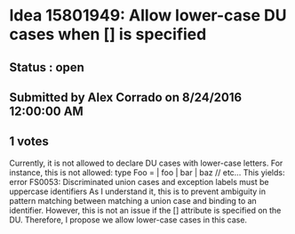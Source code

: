 # Idea 15801949: Allow lower-case DU cases when [<RequireQualifiedAccess>] is specified #

## Status : open

## Submitted by Alex Corrado on 8/24/2016 12:00:00 AM

## 1 votes

Currently, it is not allowed to declare DU cases with lower-case letters. For instance, this is not allowed:
type Foo =
| foo
| bar
| baz
// etc...
This yields: error FS0053: Discriminated union cases and exception labels must be uppercase identifiers
As I understand it, this is to prevent ambiguity in pattern matching between matching a union case and binding to an identifier. However, this is not an issue if the [<RequireQualifiedAccess>] attribute is specified on the DU. Therefore, I propose we allow lower-case cases in this case.

